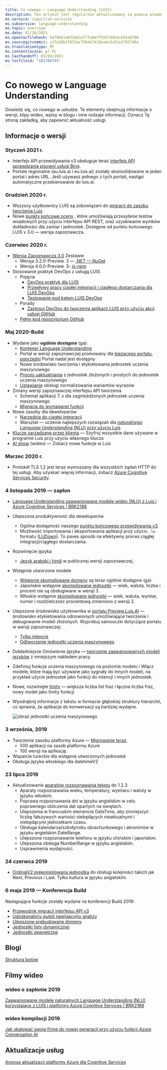 ```yaml
---
title: Co nowego — Language Understanding (LUIS)
description: Ten artykuł jest regularnie aktualizowany za pomocą wiadomości o interfejs API usługi Language Understanding usługi Azure Cognitive Services.
ms.service: cognitive-services
ms.subservice: language-understanding
ms.topic: overview
ms.date: 02/16/2021
ms.openlocfilehash: bd70bb1a031b61e77fa84ff5567d95dc6d1e8788
ms.sourcegitcommit: c27a20b278f2ac758447418ea4c8c61e27927d6a
ms.translationtype: MT
ms.contentlocale: pl-PL
ms.lasthandoff: 03/03/2021
ms.locfileid: "101706745"
---
```

# <a name="whats-new-in-language-understanding"></a>Co nowego w Language Understanding

Dowiedz się, co nowego w usłudze. Te elementy obejmują informacje o wersji, klipy wideo, wpisy w blogu i inne rodzaje informacji. Oznacz Tę stronę zakładką, aby zapewnić aktualność usługi.

## <a name="release-notes"></a>Informacje o wersji

### <a name="january-2021"></a>Styczeń 2021 r.

* Interfejs API przewidywania v3 obsługuje teraz [interfejs API sprawdzania pisowni usługi Bing](luis-tutorial-bing-spellcheck.md).
* Portale regionalne (au.luis.ai i eu.luis.ai) zostały skonsolidowane w jeden portal i adres URL. Jeśli używasz jednego z tych portali, nastąpi automatyczne przekierowanie do luis.ai.

### <a name="december-2020"></a>Grudzień 2020 r.

* Wszyscy użytkownicy LUIS są zobowiązani do [migracji do zasobu tworzenia Luis](luis-migration-authoring.md)
* Nowe [punkty końcowe oceny](luis-how-to-batch-test.md#batch-testing-using-the-rest-api) , które umożliwiają przesyłanie testów wsadowych przy użyciu interfejsu API REST, oraz uzyskiwanie wyników dokładności dla zamiar i jednostek. Dostępne od punktu końcowego LUIS v 3.0 — wersja zapoznawcza.

### <a name="june-2020"></a>Czerwiec 2020 r.

* [Wersja Zapoznawcza 3,0](luis-migration-authoring-entities.md) Zestawie
    * Wersja 3.2.0-Preview. 3 — [.NET — NuGet](https://www.nuget.org/packages/Microsoft.Azure.CognitiveServices.Language.LUIS.Authoring/)
    * Wersja 4.0.0-Preview. 3- [js-npm](https://www.npmjs.com/package/@azure/cognitiveservices-luis-authoring)
* Stosowanie praktyk DevOps z usługą LUIS
    * Pojęcia
        * [DevOps praktyk dla LUIS](luis-concept-devops-sourcecontrol.md)
        * [Przepływy pracy ciągłej integracji i ciągłego dostarczania dla LUIS DevOps](luis-concept-devops-automation.md)
        * [Testowanie pod kątem LUIS DevOps](luis-concept-devops-testing.md)
    * Porady
        * [Zastosuj DevOps do tworzenia aplikacji LUIS przy użyciu akcji usługi GitHub](luis-how-to-devops-with-github.md)
    * [Pełny kod repozytorium GitHub](https://github.com/Azure-Samples/LUIS-DevOps-Template)

### <a name="may-2020---build"></a>Maj 2020-Build

* Wydane jako **ogólnie dostępne** (ga):
    * [Kontener Language Understanding](luis-container-howto.md)
    * Portal w wersji zapoznawczej promowany dla [bieżącego portalu](https://www.luis.ai), [poprzedni](https://previous.luis.ai) Portal nadal jest dostępny
    * Nowe środowisko tworzenia i etykietowania jednostek uczenia maszynowego
    * [Proces uaktualniania](migrate-from-composite-entity.md) z jednostek złożonych i prostych do jednostek uczenia maszynowego
    * [Ustawianie](how-to-application-settings-portal.md) obsługi normalizowania wariantów wyrazów
* Zmiany wersji zapoznawczej interfejsu API tworzenia
    * Schemat aplikacji 7. x dla zagnieżdżonych jednostek uczenia maszynowego
    * [Migracja do wymaganej funkcji](luis-migration-authoring-entities.md#api-change-constraint-replaced-with-required-feature)
* Nowe zasoby dla deweloperów
    * [Narzędzia do ciągłej integracji](developer-reference-resource.md#continuous-integration-tools)
    * Warsztat — uczenie najlepszych rozwiązań dla [ _naturalnego Language Understanding_ (NLU) przy użyciu Luis](developer-reference-resource.md#workshops)
* [Klucze zarządzane przez klienta](./encrypt-data-at-rest.md) — Szyfruj wszystkie dane używane w programie Luis przy użyciu własnego klucza
* [AI show](https://channel9.msdn.com/Shows/AI-Show/New-Features-in-Language-Understanding) (wideo) — Zobacz nowe funkcje w Luis



### <a name="march-2020"></a>Marzec 2020 r.

* Protokół TLS 1,2 jest teraz wymuszany dla wszystkich żądań HTTP do tej usługi. Aby uzyskać więcej informacji, zobacz [Azure Cognitive Services Security](../cognitive-services-security.md).

### <a name="november-4-2019---ignite"></a>4 listopada 2019 — zapłon

* [Language Understanding zaawansowane modele wideo (NLU) z Luis i Azure Cognitive Services | BRK2188](https://www.youtube.com/watch?v=JdJEV2jV0_Y)

* Ulepszona produktywność dla deweloperów
    * Ogólna dostępność naszego [punktu końcowego przewidywania v3](luis-migration-api-v3.md).
    * Możliwość importowania i eksportowania aplikacji przy użyciu `.lu` formatu ([LUDown](https://github.com/microsoft/botbuilder-tools/tree/master/packages/Ludown)). To paves sposób na efektywny proces ciągłej integracji/ciągłego dostarczania.
* Rozwinięcie języka
    * [Język arabski i hindi](luis-language-support.md) w publicznej wersji zapoznawczej.
* Wstępnie utworzone modele
    * [Wstępnie skompilowane domeny](luis-reference-prebuilt-domains.md) są teraz ogólnie dostępne (ga)
    * Japońskie wstępnie [skompilowane jednostki](luis-reference-prebuilt-entities.md#japanese-entity-support) — wiek, waluta, liczba i procent nie są obsługiwane w wersji 3.
    * Włoskie wstępnie [skompilowane jednostki](luis-reference-prebuilt-entities.md#italian-entity-support) — wiek, waluta, wymiar, numer i rozdzielczość procentową zmieniono z wersji 2.
* Ulepszone środowisko użytkownika w [portalu Preview.Luis.AI](https://preview.luis.ai) — środowisko etykietowania odnowionych umożliwiające tworzenie i debugowanie modeli złożonych. Wypróbuj samouczki dotyczące portalu w wersji zapoznawczej:
    * [Tylko intencje](tutorial-intents-only.md)
    * [Odtworzenie jednostki uczenia maszynowego](tutorial-machine-learned-entity.md)
* Dokładniejsze Omówienie języka — [tworzenie zaawansowanych modeli języków](luis-concept-entity-types.md) z mniejszym nakładem pracy.
* Zdefiniuj funkcje uczenia maszynowego na poziomie modelu i Włącz modele, które mają być używane jako sygnały do innych modeli, na przykład użycie jednostek jako funkcji do intencji i innych jednostek.
* Nowe, rozwinięte [limity](luis-limits.md) — większa liczba list fraz i łączna liczba fraz, nowy model jako limity funkcji
* Wyodrębnij informacje z tekstu w formacie głębokiej struktury hierarchii, co sprawia, że aplikacje do konwersacji są bardziej wydajne.

    ![obraz jednostki uczenia maszynowego](./media/whats-new/deep-entity-extraction-example.png)

### <a name="september-3-2019"></a>3 września, 2019

* Tworzenie zasobu platformy Azure — [Migrowanie teraz](luis-migration-authoring.md).
    * 500 aplikacji na zasób platformy Azure
    * 100 wersji na aplikację
* Wsparcie tureckie dla wstępnie utworzonych jednostek
* Obsługa języka włoskiego dla datetimeV2

### <a name="july-23-2019"></a>23 lipca 2019

* Aktualizowanie [aparatów rozpoznawania tekstu](https://github.com/microsoft/Recognizers-Text/releases/tag/dotnet-v1.2.3) do 1.2.3
    * Aparaty rozpoznawania wieku, temperatury, wymiaru i waluty w języku włoskim.
    * Poprawa rozpoznawania dni w języku angielskim w celu poprawnego obliczenia dat opartych na świętach.
    * Ulepszenia w francuskim elemencie DateTime, aby zmniejszyć liczbę fałszywych wartości niebędących nieaktualnymi i niebędącymi jednostkami czasu.
    * Obsługa kalendarza/szkoły/roku obrachunkowego i akronimów w języku angielskim DateRange.
    * Ulepszone rozpoznawanie telefonu w języku chińskim i japońskim.
    * Ulepszona obsługa NumberRange w języku angielskim.
    * Usprawnienia wydajności.

### <a name="june-24-2019"></a>24 czerwca 2019

* [OrdinalV2 prekompilowana jednostka](luis-reference-prebuilt-ordinal-v2.md) do obsługi kolejności takich jak Next, Previous i Last. Tylko kultura w języku angielskim.

### <a name="may-6-2019---build-conference"></a>6 maja 2019 — Konferencja Build

Następujące funkcje zostały wydane na konferencji Build 2019:

* [Przewodnik migracji interfejsu API v3](luis-migration-api-v3.md)
* [Udoskonalony pulpit nawigacyjny analizy](luis-how-to-use-dashboard.md)
* [Ulepszone prebudowane domeny](luis-reference-prebuilt-domains.md)
* [Jednostki listy dynamicznej](schema-change-prediction-runtime.md#dynamic-lists-passed-in-at-prediction-time)
* [Jednostki zewnętrzne](schema-change-prediction-runtime.md#external-entities-passed-in-at-prediction-time)

## <a name="blogs"></a>Blogi

[Struktura botów](https://blog.botframework.com/)

## <a name="videos"></a>Filmy wideo

### <a name="2019-ignite-videos"></a>wideo o zapłonie 2019

[Zaawansowane modele naturalnych Language Understanding (NLU) korzystające z LUIS i platformy Azure Cognitive Services | BRK2188](https://www.youtube.com/watch?v=JdJEV2jV0_Y)

### <a name="2019-build-videos"></a>wideo kompilacji 2019

[Jak skalować swoją firmę do nowej generacji przy użyciu funkcji Azure Conversation AI](https://www.youtube.com/watch?v=_k97jd-csuk&feature=youtu.be)

## <a name="service-updates"></a>Aktualizacje usług

[Anonse aktualizacji platformy Azure dla Cognitive Services](https://azure.microsoft.com/updates/?product=cognitive-services)
